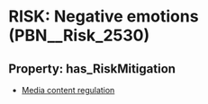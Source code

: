 # RISK: __Negative emotions__ (PBN__Risk_2530)

## Property: has_RiskMitigation

* [Media content regulation](PBN__Mitigation_320)

